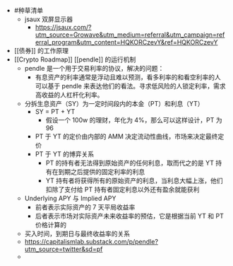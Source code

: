 - #种草清单
	- jsaux 双屏显示器
		- https://jsaux.com/?utm_source=Growave&utm_medium=referral&utm_campaign=referral_program&utm_content=HQKORCzevY&ref=HQKORCzevY
- [[债券]] 的工作原理
- [[Crypto Roadmap]] [[pendle]] 的运行机制
	- pendle 是一个用于交易利率的协议，解决的问题：
		- 有息资产的利率通常是浮动且难以预测，看多利率的和看空利率的人可以基于 pendle 来表达他们的看法。寻求低风险的人锁定利率，需求高收益的人杠杆化利率。
	- 分拆生息资产（SY）为一定时间段内的本金（PT）和利息（YT）
		- SY = PT + YT
			- 假设一个 100w 的理财，年化为 4%，那么可以这样设计，PT 为 96
		- PT 于 YT 的定价由内部的 AMM 决定流动性曲线，市场来决定最终定价
		- PT 于 YT 的博弈关系
			- PT 的持有者无法得到原始资产的任何利息，取而代之的是 YT 持有在到期之后提供的固定利率的利息
			- YT 持有者将获得所有的原始资产的利息，当利息大幅上涨，他们扣除了支付给 PT 持有者固定利息以外还有盈余就能获利
	- Underlying APY 与 Implied APY
		- 前者表示实际资产的 7 天平局收益率
		- 后者表示市场对实际资产未来收益率的预估，它是根据当前 YT 和 PT 价格计算的
	- 买入时间，到期日与最终收益率的关系
	- https://capitalismlab.substack.com/p/pendle?utm_source=twitter&sd=pf
	-